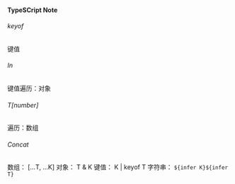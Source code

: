 #### TypeSCript Note

###### keyof
键值

###### In
键值遍历：对象

###### T[number]
遍历：数组

###### Concat
数组： [...T, ...K]
对象： T & K
键值： K | keyof T
字符串： `${infer K}${infer T}`
